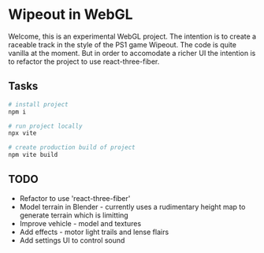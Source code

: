 # Wipeout in WebGL

Welcome, this is an experimental WebGL project. The intention is to create a raceable track in the style of the PS1 game Wipeout. The code is quite vanilla at the moment. But in order to accomodate a richer UI the intention is to refactor the project to use react-three-fiber.

## Tasks

```bash
# install project
npm i

# run project locally
npx vite

# create production build of project
npm vite build
```

## TODO

- Refactor to use 'react-three-fiber'
- Model terrain in Blender - currently uses a rudimentary height map to generate terrain which is limitting
- Improve vehicle - model and textures
- Add effects - motor light trails and lense flairs
- Add settings UI to control sound
